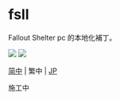# fsll
Fallout Shelter pc 的本地化補丁。

[![](https://img.shields.io/badge/release-v0.1.0-98c6f4?style=flat.svg)](https://github.com/mkitto/fsll/releases/tag/v0.1.0)
![](https://img.shields.io/github/last-commit/mkitto/fsll?style=flat)

[简中](https://github.com/mkitto/fsll/blob/main/README.md) | 繁中 | [JP](https://github.com/mkitto/fsll/blob/main/README_ja-JP.md) 

施工中
